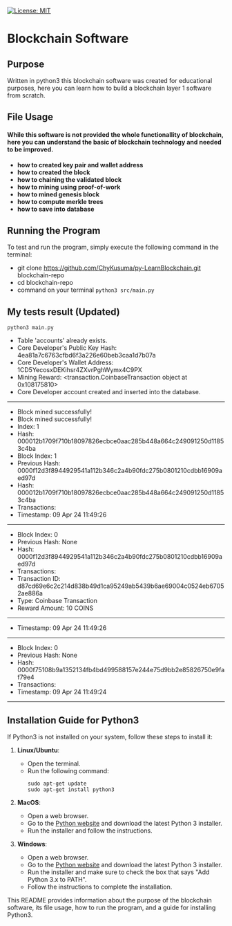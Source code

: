 [![License: MIT](https://img.shields.io/badge/License-MIT-yellow.svg)](https://opensource.org/licenses/MIT)

# Blockchain Software

## Purpose
Written in python3 this blockchain software was created for educational purposes, here you can learn how to build a blockchain layer 1 software from scratch.

## File Usage

#### While this software is not provided the whole functionallity of blockchain, here you can understand the basic of blockchain technology and needed to be improved.
- **how to created key pair and wallet address**
- **how to created the block**
- **how to chaining the validated block**
- **how to mining using proof-of-work**
- **how to mined genesis block**
- **how to compute merkle trees**
- **how to save into database**


## Running the Program
To test and run the program, simply execute the following command in the terminal:

- git clone https://github.com/ChyKusuma/py-LearnBlockchain.git blockchain-repo
- cd blockchain-repo
- command on your terminal `python3 src/main.py`

## My tests result (Updated)

`python3 main.py`
- Table 'accounts' already exists.
- Core Developer's Public Key Hash: 4ea81a7c6763cfbd6f3a226e60beb3caa1d7b07a
- Core Developer's Wallet Address: 1CD5YecosxDEKihsr4ZXvrPghWymx4C9PX
- Mining Reward: <transaction.CoinbaseTransaction object at 0x108175810>
- Core Developer account created and inserted into the database.
---------------
- Block mined successfully!
- Block mined successfully!
- Index: 1
- Hash: 000012b1709f710b18097826ecbce0aac285b448a664c249091250d11853c4ba
- Block Index: 1
- Previous Hash: 0000f12d3f8944929541a112b346c2a4b90fdc275b0801210cdbb16909aed97d
- Hash: 000012b1709f710b18097826ecbce0aac285b448a664c249091250d11853c4ba
- Transactions:
- Timestamp: 09 Apr 24 11:49:26
---------------
- Block Index: 0
- Previous Hash: None
- Hash: 0000f12d3f8944929541a112b346c2a4b90fdc275b0801210cdbb16909aed97d
- Transactions:
- Transaction ID: d87cd69e6c2c214d838b49d1ca95249ab5439b6ae69004c0524eb67052ae886a
- Type: Coinbase Transaction
- Reward Amount: 10 COINS
---------------
- Timestamp: 09 Apr 24 11:49:26
---------------
- Block Index: 0
- Previous Hash: None
- Hash: 0000f75108b9a1352134fb4bd499588157e244e75d9bb2e85826750e9faf79e4
- Transactions:
- Timestamp: 09 Apr 24 11:49:24
---------------


## Installation Guide for Python3
If Python3 is not installed on your system, follow these steps to install it:

1. **Linux/Ubuntu**:
   - Open the terminal.
   - Run the following command:
     ```
     sudo apt-get update
     sudo apt-get install python3
     ```

2. **MacOS**:
   - Open a web browser.
   - Go to the [Python website](https://www.python.org/downloads/mac-osx/) and download the latest Python 3 installer.
   - Run the installer and follow the instructions.

3. **Windows**:
   - Open a web browser.
   - Go to the [Python website](https://www.python.org/downloads/windows/) and download the latest Python 3 installer.
   - Run the installer and make sure to check the box that says "Add Python 3.x to PATH".
   - Follow the instructions to complete the installation.


This README provides information about the purpose of the blockchain software, its file usage, how to run the program, and a guide for installing Python3.